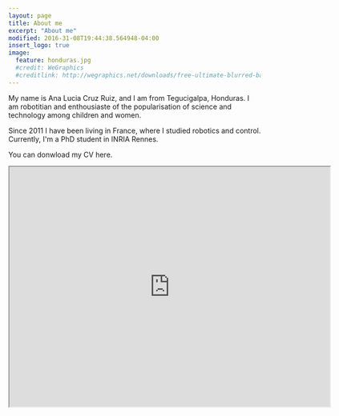 ```yaml
---
layout: page
title: About me
excerpt: "About me"
modified: 2016-31-08T19:44:38.564948-04:00
insert_logo: true
image:
  feature: honduras.jpg
  #credit: WeGraphics
  #creditlink: http://wegraphics.net/downloads/free-ultimate-blurred-background-pack/
---
```


My name is Ana Lucia Cruz Ruiz, and I am  from Tegucigalpa, Honduras.  I am robotitian and enthousiaste of the popularisation of science and technology among children and women.

Since 2011 I have been living in France, where I studied robotics and control. Currently, I'm a PhD student in INRIA Rennes.

You can donwload my CV here.

<iframe src="https://www.google.com/maps/d/u/0/embed?mid=17PEVTE55f01ViOoxnm46z_7eCP4" width="640" height="480"></iframe>




